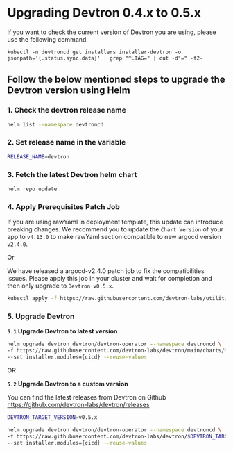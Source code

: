 # Upgrading Devtron 0.4.x to 0.5.x

If you want to check the current version of Devtron you are using, please use the following command.

```
kubectl -n devtroncd get installers installer-devtron -o jsonpath='{.status.sync.data}' | grep "^LTAG=" | cut -d"=" -f2-
```

## Follow the below mentioned steps to upgrade the Devtron version using Helm

### 1. Check the devtron release name

```bash
helm list --namespace devtroncd
```

### 2. Set release name in the variable
```bash
RELEASE_NAME=devtron
```

### 3. Fetch the latest Devtron helm chart

```bash
helm repo update
```


### 4. Apply Prerequisites Patch Job

If you are using rawYaml in deployment template, this update can introduce breaking changes. We recommend you to update the `Chart Version`
of your app to `v4.13.0` to make rawYaml section compatible to new argocd version `v2.4.0`.

Or

We have released a argocd-v2.4.0 patch job to fix the compatibilities issues. Please apply this job in your cluster and wait for completion
and then only upgrade to `Devtron v0.5.x`.

```bash
kubectl apply -f https://raw.githubusercontent.com/devtron-labs/utilities/main/scripts/jobs/argocd-2.4.0-prerequisites-patch-job.yaml
```

### 5. Upgrade Devtron 

**`5.1` Upgrade Devtron to latest version**

```bash
helm upgrade devtron devtron/devtron-operator --namespace devtroncd \
-f https://raw.githubusercontent.com/devtron-labs/devtron/main/charts/devtron/devtron-bom.yaml \
--set installer.modules={cicd} --reuse-values
```
OR

**`5.2` Upgrade Devtron to a custom version**

 You can find the latest releases from Devtron on Github https://github.com/devtron-labs/devtron/releases

```bash
DEVTRON_TARGET_VERSION=v0.5.x

helm upgrade devtron devtron/devtron-operator --namespace devtroncd \
-f https://raw.githubusercontent.com/devtron-labs/devtron/$DEVTRON_TARGET_VERSION/charts/devtron/devtron-bom.yaml \
--set installer.modules={cicd} --reuse-values
```
